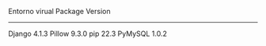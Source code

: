 Entorno virual 
Package    Version
---------- -------
Django     4.1.3
Pillow     9.3.0
pip        22.3
PyMySQL    1.0.2
